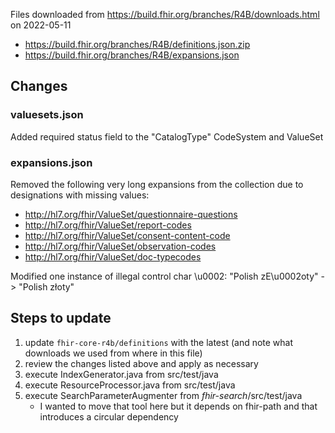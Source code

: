 Files downloaded from https://build.fhir.org/branches/R4B/downloads.html on 2022-05-11
* https://build.fhir.org/branches/R4B/definitions.json.zip
* https://build.fhir.org/branches/R4B/expansions.json

## Changes

### valuesets.json

Added required status field to the "CatalogType" CodeSystem and ValueSet

### expansions.json

Removed the following very long expansions from the collection due to designations with missing values:
* http://hl7.org/fhir/ValueSet/questionnaire-questions
* http://hl7.org/fhir/ValueSet/report-codes
* http://hl7.org/fhir/ValueSet/consent-content-code
* http://hl7.org/fhir/ValueSet/observation-codes
* http://hl7.org/fhir/ValueSet/doc-typecodes

Modified one instance of illegal control char \u0002: "Polish zE\u0002oty" -> "Polish złoty"

## Steps to update

1. update `fhir-core-r4b/definitions` with the latest (and note what downloads we used from where in this file)
2. review the changes listed above and apply as necessary
2. execute IndexGenerator.java from src/test/java
3. execute ResourceProcessor.java from src/test/java
4. execute SearchParameterAugmenter from *fhir-search*/src/test/java
   * I wanted to move that tool here but it depends on fhir-path and that introduces a circular dependency